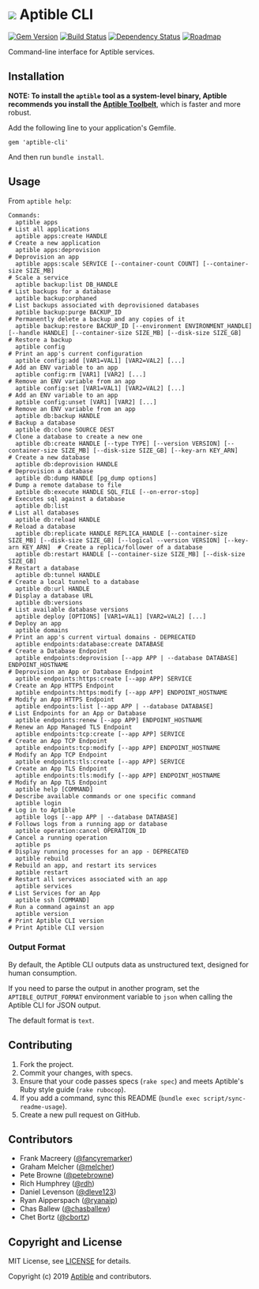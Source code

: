 # ![](https://raw.github.com/aptible/straptible/master/lib/straptible/rails/templates/public.api/icon-60px.png) Aptible CLI

[![Gem Version](https://badge.fury.io/rb/aptible-cli.png)](https://rubygems.org/gems/aptible-cli)
[![Build Status](https://travis-ci.org/aptible/aptible-cli.png?branch=master)](https://travis-ci.org/aptible/aptible-cli)
[![Dependency Status](https://gemnasium.com/aptible/aptible-cli.png)](https://gemnasium.com/aptible/aptible-cli)
[![Roadmap](https://badge.waffle.io/aptible/aptible-cli.svg?label=ready&title=roadmap)](http://waffle.io/aptible/aptible-cli)

Command-line interface for Aptible services.

## Installation

**NOTE: To install the `aptible` tool as a system-level binary, Aptible
recommends you install the
[Aptible Toolbelt](https://support.aptible.com/toolbelt/)**, which is faster
and more robust.

Add the following line to your application's Gemfile.

    gem 'aptible-cli'

And then run `bundle install`.


## Usage

From `aptible help`:

<!-- BEGIN USAGE -->
```
Commands:
  aptible apps                                                                                                                                   # List all applications
  aptible apps:create HANDLE                                                                                                                     # Create a new application
  aptible apps:deprovision                                                                                                                       # Deprovision an app
  aptible apps:scale SERVICE [--container-count COUNT] [--container-size SIZE_MB]                                                                # Scale a service
  aptible backup:list DB_HANDLE                                                                                                                  # List backups for a database
  aptible backup:orphaned                                                                                                                        # List backups associated with deprovisioned databases
  aptible backup:purge BACKUP_ID                                                                                                                 # Permanently delete a backup and any copies of it
  aptible backup:restore BACKUP_ID [--environment ENVIRONMENT_HANDLE] [--handle HANDLE] [--container-size SIZE_MB] [--disk-size SIZE_GB]         # Restore a backup
  aptible config                                                                                                                                 # Print an app's current configuration
  aptible config:add [VAR1=VAL1] [VAR2=VAL2] [...]                                                                                               # Add an ENV variable to an app
  aptible config:rm [VAR1] [VAR2] [...]                                                                                                          # Remove an ENV variable from an app
  aptible config:set [VAR1=VAL1] [VAR2=VAL2] [...]                                                                                               # Add an ENV variable to an app
  aptible config:unset [VAR1] [VAR2] [...]                                                                                                       # Remove an ENV variable from an app
  aptible db:backup HANDLE                                                                                                                       # Backup a database
  aptible db:clone SOURCE DEST                                                                                                                   # Clone a database to create a new one
  aptible db:create HANDLE [--type TYPE] [--version VERSION] [--container-size SIZE_MB] [--disk-size SIZE_GB] [--key-arn KEY_ARN]                # Create a new database
  aptible db:deprovision HANDLE                                                                                                                  # Deprovision a database
  aptible db:dump HANDLE [pg_dump options]                                                                                                       # Dump a remote database to file
  aptible db:execute HANDLE SQL_FILE [--on-error-stop]                                                                                           # Executes sql against a database
  aptible db:list                                                                                                                                # List all databases
  aptible db:reload HANDLE                                                                                                                       # Reload a database
  aptible db:replicate HANDLE REPLICA_HANDLE [--container-size SIZE_MB] [--disk-size SIZE_GB] [--logical --version VERSION] [--key-arn KEY_ARN]  # Create a replica/follower of a database
  aptible db:restart HANDLE [--container-size SIZE_MB] [--disk-size SIZE_GB]                                                                     # Restart a database
  aptible db:tunnel HANDLE                                                                                                                       # Create a local tunnel to a database
  aptible db:url HANDLE                                                                                                                          # Display a database URL
  aptible db:versions                                                                                                                            # List available database versions
  aptible deploy [OPTIONS] [VAR1=VAL1] [VAR2=VAL2] [...]                                                                                         # Deploy an app
  aptible domains                                                                                                                                # Print an app's current virtual domains - DEPRECATED
  aptible endpoints:database:create DATABASE                                                                                                     # Create a Database Endpoint
  aptible endpoints:deprovision [--app APP | --database DATABASE] ENDPOINT_HOSTNAME                                                              # Deprovision an App or Database Endpoint
  aptible endpoints:https:create [--app APP] SERVICE                                                                                             # Create an App HTTPS Endpoint
  aptible endpoints:https:modify [--app APP] ENDPOINT_HOSTNAME                                                                                   # Modify an App HTTPS Endpoint
  aptible endpoints:list [--app APP | --database DATABASE]                                                                                       # List Endpoints for an App or Database
  aptible endpoints:renew [--app APP] ENDPOINT_HOSTNAME                                                                                          # Renew an App Managed TLS Endpoint
  aptible endpoints:tcp:create [--app APP] SERVICE                                                                                               # Create an App TCP Endpoint
  aptible endpoints:tcp:modify [--app APP] ENDPOINT_HOSTNAME                                                                                     # Modify an App TCP Endpoint
  aptible endpoints:tls:create [--app APP] SERVICE                                                                                               # Create an App TLS Endpoint
  aptible endpoints:tls:modify [--app APP] ENDPOINT_HOSTNAME                                                                                     # Modify an App TLS Endpoint
  aptible help [COMMAND]                                                                                                                         # Describe available commands or one specific command
  aptible login                                                                                                                                  # Log in to Aptible
  aptible logs [--app APP | --database DATABASE]                                                                                                 # Follows logs from a running app or database
  aptible operation:cancel OPERATION_ID                                                                                                          # Cancel a running operation
  aptible ps                                                                                                                                     # Display running processes for an app - DEPRECATED
  aptible rebuild                                                                                                                                # Rebuild an app, and restart its services
  aptible restart                                                                                                                                # Restart all services associated with an app
  aptible services                                                                                                                               # List Services for an App
  aptible ssh [COMMAND]                                                                                                                          # Run a command against an app
  aptible version                                                                                                                                # Print Aptible CLI version                                                                                                                       # Print Aptible CLI version
```
<!-- END USAGE -->

### Output Format

By default, the Aptible CLI outputs data as unstructured text, designed for human consumption.

If you need to parse the output in another program, set the `APTIBLE_OUTPUT_FORMAT` environment variable to `json` when calling the Aptible CLI for JSON output.

The default format is `text`.

## Contributing

1. Fork the project.
1. Commit your changes, with specs.
1. Ensure that your code passes specs (`rake spec`) and meets Aptible's Ruby style guide (`rake rubocop`).
1. If you add a command, sync this README (`bundle exec script/sync-readme-usage`).
1. Create a new pull request on GitHub.

## Contributors

* Frank Macreery ([@fancyremarker](https://github.com/fancyremarker))
* Graham Melcher ([@melcher](https://github.com/melcher))
* Pete Browne ([@petebrowne](https://github.com/petebrowne))
* Rich Humphrey ([@rdh](https://github.com/rdh))
* Daniel Levenson ([@dleve123](https://github.com/dleve123))
* Ryan Aipperspach ([@ryanaip](https://github.com/ryanaip))
* Chas Ballew ([@chasballew](https://github.com/chasballew))
* Chet Bortz ([@cbortz](https://github.com/cbortz))

## Copyright and License

MIT License, see [LICENSE](LICENSE.md) for details.

Copyright (c) 2019 [Aptible](https://www.aptible.com) and contributors.
